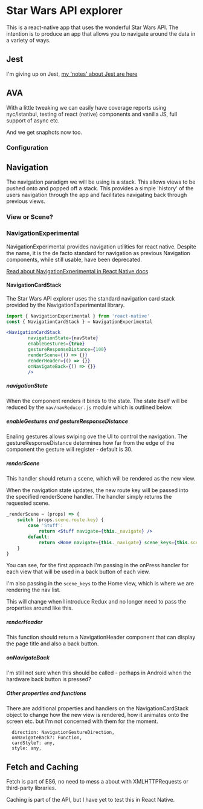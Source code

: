 # Star Wars API explorer

This is a react-native app that uses the wonderful Star Wars API. The intention is to produce an app that allows you to navigate around the data in a variety of ways. 

## Jest
I'm giving up on Jest, [my 'notes' about Jest are here](./jest.md)

## AVA
With a little tweaking we can easily have coverage reports using nyc/istanbul, testing of react (native) components and vanilla JS, full support of async etc.

And we get snaphots now too.

### Configuration

## Navigation

The navigation paradigm we will be using is a stack. This allows views to be pushed onto and popped off a stack. This provides a simple 'history' of the users navigation through the app and facilitates navigating back through previous views.

### View or Scene?

### NavigationExperimental

NavigationExperimental provides navigation utilities for react native. Despite the name, it is the de facto standard for navigation as previous Navigation components, while still usable, have been deprecated.
 
[Read about NavigationExperimental in React Native docs](https://facebook.github.io/react-native/releases/0.40/docs/navigation.html#navigationexperimental)
 
#### NavigationCardStack 
The Star Wars API explorer uses the standard navigation card stack provided by the NavigationExperimental library. 

```jsx
import { NavigationExperimental } from 'react-native'
const { NavigationCardStack } = NavigationExperimental

<NavigationCardStack
        navigationState={navState}
        enableGestures={true}
        gestureResponseDistance={100}
        renderScene={() => {}}
        renderHeader={() => {}}
        onNavigateBack={() => {}}
        />
```

##### navigationState

When the component renders it binds to the state. The state itself will be reduced by the ```nav/navReducer.js``` module which is outlined below.
 
##### enableGestures and gestureResponseDistance

Enaling gestures allows swiping ove the UI to control the navigation. The gestureResponseDistance determines how far from the edge of the component the gesture will register - default is 30.
 
##### renderScene

This handler should return a scene, which will be rendered as the new view.  

When the navigation state updates, the new route key will be passed into the specified renderScene handler. The handler simply returns the requested scene.

```jsx
_renderScene = (props) => {
    switch (props.scene.route.key) {
        case 'Stuff':
            return <Stuff navigate={this._navigate} />
        default:
            return <Home navigate={this._navigate} scene_keys={this.scene_keys} />
    }
}
```

You can see, for the first approach I'm passing in the onPress handler for each view that will be used in a back button of each view.

I'm also passing in the ```scene_keys``` to the Home view, which is where we are rendering the nav list.

This will change when I introduce Redux and no longer need to pass the properties around like this. 


##### renderHeader

This function should return a NavigationHeader component that can display the page title and also a back button. 


##### onNavigateBack

I'm still not sure when this should be called - perhaps in Android when the hardware back button is pressed?

##### Other properties and functions

There are additional properties and handlers on the NavigationCardStack object to change how the new view is rendered, how it animates onto the screen etc. but I'm not concerned with them for the moment.

```
  direction: NavigationGestureDirection,
  onNavigateBack?: Function,
  cardStyle?: any,
  style: any,
```

## Fetch and Caching

Fetch is part of ES6, no need to mess a about with XMLHTTPRequests or third-party libraries.

Caching is part of the API, but I have yet to test this in React Native.





